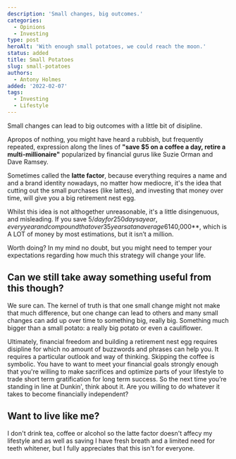 ```yaml
---
description: 'Small changes, big outcomes.'
categories:
  - Opinions
  - Investing
type: post
heroAlt: 'With enough small potatoes, we could reach the moon.'
status: added
title: Small Potatoes
slug: small-potatoes
authors:
  - Antony Holmes
added: '2022-02-07'
tags:
  - Investing
  - Lifestyle
---
```


Small changes can lead to big outcomes with a little bit of disipline.

<!-- more -->

Apropos of nothing, you might have heard a rubbish, but frequently repeated, expression along the lines of **"save $5 on a coffee a day, retire a multi-millionaire"** popularized by financial gurus like Suzie Orman and Dave Ramsey.

Sometimes called the **latte factor**, because everything requires a name and and a brand identity nowadays, no matter how mediocre, it's the idea that cutting out the small purchases (like lattes), and investing that money over time, will give you a big retirement nest egg.

Whilst this idea is not althogether unreasonable, it's a little disingenuous, and misleading. If you save $5/day for 250 days a year, every year and compound that over 35 years at an average 6% return, you get **$140,000**, which is A LOT of money by most estimations, but it isn’t a million.

Worth doing? In my mind no doubt, but you might need to temper your expectations regarding how much this strategy will change your life.

## Can we still take away something useful from this though?

We sure can. The kernel of truth is that one small change might not make that much difference, but one change can lead to others and many small changes can add up over time to something big, really big. Something much bigger than a small potato: a really big potato or even a cauliflower.

Ultimately, financial freedom and building a retirement nest egg requires disipline for which no amount of buzzwords and phrases can help you. It requires a particular outlook and way of thinking. Skipping the coffee is symbolic. You have to want to meet your financial goals strongly enough that you're willing to make sacrifices and optimize parts of your lifestyle to trade short term gratification for long term success. So the next time you’re standing in line at Dunkin', think about it. Are you willing to do whatever it takes to become financially independent?

## Want to live like me?

I don't drink tea, coffee or alcohol so the latte factor doesn't affecy my lifestyle and as well as saving I have fresh breath and a limited need for teeth whitener, but I fully appreciates that this isn't for everyone.
